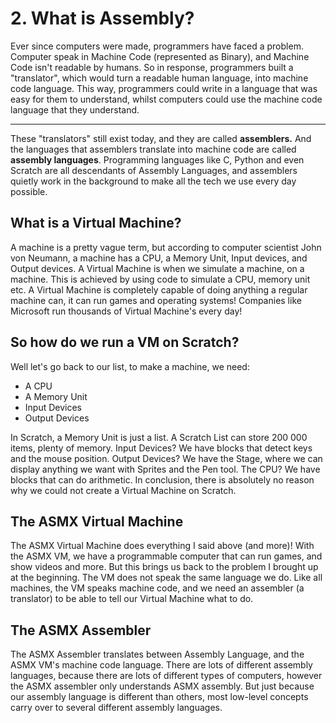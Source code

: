 # 2. What is Assembly?
Ever since computers were made, programmers have faced a problem. Computer speak in Machine Code (represented as Binary), and Machine Code isn't readable by humans. So in response, programmers built a "translator", which would turn a readable human language, into machine code language. This way, programmers could write in a language that was easy for them to understand, whilst computers could use the machine code language that they understand.

---

These "translators" still exist today, and they are called **assemblers.** And the languages that assemblers translate into machine code are called **assembly languages**. Programming languages like C, Python and even Scratch are all descendants of Assembly Languages, and assemblers quietly work in the background to make all the tech we use every day possible.

## What is a Virtual Machine?
A machine is a pretty vague term, but according to computer scientist John von Neumann, a machine has a CPU, a Memory Unit, Input devices, and Output devices. A Virtual Machine is when we simulate a machine, on a machine. This is achieved by using code to simulate a CPU, memory unit etc. A Virtual Machine is completely capable of doing anything a regular machine can, it can run games and operating systems! Companies like Microsoft run thousands of Virtual Machine's every day!

## So how do we run a VM on Scratch?
Well let's go back to our list, to make a machine, we need:

- A CPU
- A Memory Unit
- Input Devices
- Output Devices

In Scratch, a Memory Unit is just a list. A Scratch List can store 200 000 items, plenty of memory. Input Devices? We have blocks that detect keys and the mouse position. Output Devices? We have the Stage, where we can display anything we want with Sprites and the Pen tool. The CPU? We have blocks that can do arithmetic. In conclusion, there is absolutely no reason why we could not create a Virtual Machine on Scratch.

## The ASMX Virtual Machine
The ASMX Virtual Machine does everything I said above (and more)! With the ASMX VM, we have a programmable computer that can run games, and show videos and more. But this brings us back to the problem I brought up at the beginning. The VM does not speak the same language we do. Like all machines, the VM speaks machine code, and we need an assembler (a translator) to be able to tell our Virtual Machine what to do.

## The ASMX Assembler
The ASMX Assembler translates between Assembly Language, and the ASMX VM's machine code language. There are lots of different assembly languages, because there are lots of different types of computers, however the ASMX assembler only understands ASMX assembly. But just because our assembly language is different than others, most low-level concepts carry over to several different assembly languages.